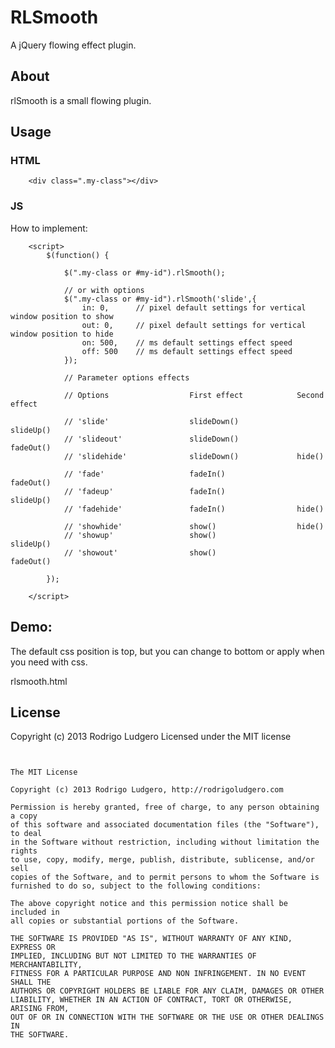 RLSmooth
========

A jQuery flowing effect plugin.

<h2>About</h2>

<p>rlSmooth is a small flowing plugin.</p>

<h2>Usage</h2>

<h3>HTML</h3>

		<div class=".my-class"></div>

<h3>JS</h3>

<p>How to implement:</p>

		<script>
			$(function() {

				$(".my-class or #my-id").rlSmooth();

				// or with options
				$(".my-class or #my-id").rlSmooth('slide',{
					in: 0, 		// pixel default settings for vertical window position to show
					out: 0,     // pixel default settings for vertical window position to hide
					on: 500, 	// ms default settings effect speed
					off: 500 	// ms default settings effect speed
				});

				// Parameter options effects

				// Options     				First effect 			Second effect

				// 'slide'     				slideDown()  			slideUp()
				// 'slideout'  				slideDown()  			fadeOut()
				// 'slidehide' 				slideDown()  			hide()

				// 'fade'      				fadeIn()     			fadeOut()
				// 'fadeup'    				fadeIn()     			slideUp()
				// 'fadehide'  				fadeIn()     			hide()

				// 'showhide'  				show()       			hide()
				// 'showup'    				show()       			slideUp()
				// 'showout'   				show()       			fadeOut()

			});

		</script>

<h2>Demo:</h2>

<p>The default css position is top, but you can change to bottom or apply when you need with css.</p>

<p>rlsmooth.html</p>

<h2>License</h2>
<p>Copyright (c) 2013 Rodrigo Ludgero Licensed under the MIT license</p>

<pre>
<code>

The MIT License

Copyright (c) 2013 Rodrigo Ludgero, http://rodrigoludgero.com

Permission is hereby granted, free of charge, to any person obtaining a copy
of this software and associated documentation files (the "Software"), to deal
in the Software without restriction, including without limitation the rights
to use, copy, modify, merge, publish, distribute, sublicense, and/or sell
copies of the Software, and to permit persons to whom the Software is
furnished to do so, subject to the following conditions:

The above copyright notice and this permission notice shall be included in
all copies or substantial portions of the Software.

THE SOFTWARE IS PROVIDED "AS IS", WITHOUT WARRANTY OF ANY KIND, EXPRESS OR
IMPLIED, INCLUDING BUT NOT LIMITED TO THE WARRANTIES OF MERCHANTABILITY,
FITNESS FOR A PARTICULAR PURPOSE AND NON INFRINGEMENT. IN NO EVENT SHALL THE
AUTHORS OR COPYRIGHT HOLDERS BE LIABLE FOR ANY CLAIM, DAMAGES OR OTHER
LIABILITY, WHETHER IN AN ACTION OF CONTRACT, TORT OR OTHERWISE, ARISING FROM,
OUT OF OR IN CONNECTION WITH THE SOFTWARE OR THE USE OR OTHER DEALINGS IN
THE SOFTWARE.

</code>
</pre>
